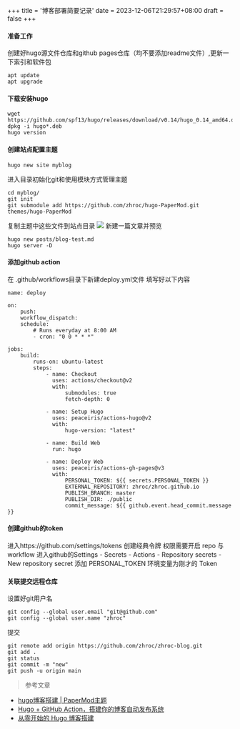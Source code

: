 +++
title = '博客部署简要记录'
date = 2023-12-06T21:29:57+08:00
draft = false
+++


#### 准备工作
创建好hugo源文件仓库和github pages仓库（均不要添加readme文件）,更新一下索引和软件包
```
apt update
apt upgrade
```


#### 下载安装hugo
```
wget https://github.com/spf13/hugo/releases/download/v0.14/hugo_0.14_amd64.deb
dpkg -i hugo*.deb
hugo version
```


#### 创建站点配置主题
```
hugo new site myblog
```
进入目录初始化git和使用模块方式管理主题
```
cd myblog/
git init
git submodule add https://github.com/zhroc/hugo-PaperMod.git themes/hugo-PaperMod
```
复制主题中这些文件到站点目录
![](1.png)
新建一篇文章并预览
```
hugo new posts/blog-test.md
hugo server -D
```


#### 添加github action
在 .github/workflows目录下新建deploy.yml文件
填写好以下内容
```
name: deploy

on:
    push:
    workflow_dispatch:
    schedule:
        # Runs everyday at 8:00 AM
        - cron: "0 0 * * *"

jobs:
    build:
        runs-on: ubuntu-latest
        steps:
            - name: Checkout
              uses: actions/checkout@v2
              with:
                  submodules: true
                  fetch-depth: 0

            - name: Setup Hugo
              uses: peaceiris/actions-hugo@v2
              with:
                  hugo-version: "latest"

            - name: Build Web
              run: hugo

            - name: Deploy Web
              uses: peaceiris/actions-gh-pages@v3
              with:
                  PERSONAL_TOKEN: ${{ secrets.PERSONAL_TOKEN }}
                  EXTERNAL_REPOSITORY: zhroc/zhroc.github.io
                  PUBLISH_BRANCH: master
                  PUBLISH_DIR: ./public
                  commit_message: ${{ github.event.head_commit.message }}
```


#### 创建github的token
进入https://github.com/settings/tokens
创建经典令牌
权限需要开启 repo 与 workflow
进入github的Settings - Secrets - Actions - Repository secrets  - New repository secret 添加 PERSONAL_TOKEN 环境变量为刚才的 Token


#### 关联提交远程仓库
设置好git用户名
```
git config --global user.email "git@github.com"
git config --global user.name "zhroc"
```
提交
```
git remote add origin https://github.com/zhroc/zhroc-blog.git
git add .
git status 
git commit -m "new"
git push -u origin main
```


> 参考文章
* [hugo博客搭建 | PaperMod主题](https://www.sulvblog.cn/posts/blog/build_hugo/)
* [Hugo + GitHub Action，搭建你的博客自动发布系统](https://www.pseudoyu.com/zh/2022/05/29/deploy_your_blog_using_hugo_and_github_action/)
* [从零开始的 Hugo 博客搭建](https://stilig.me/posts/building-hugo)

